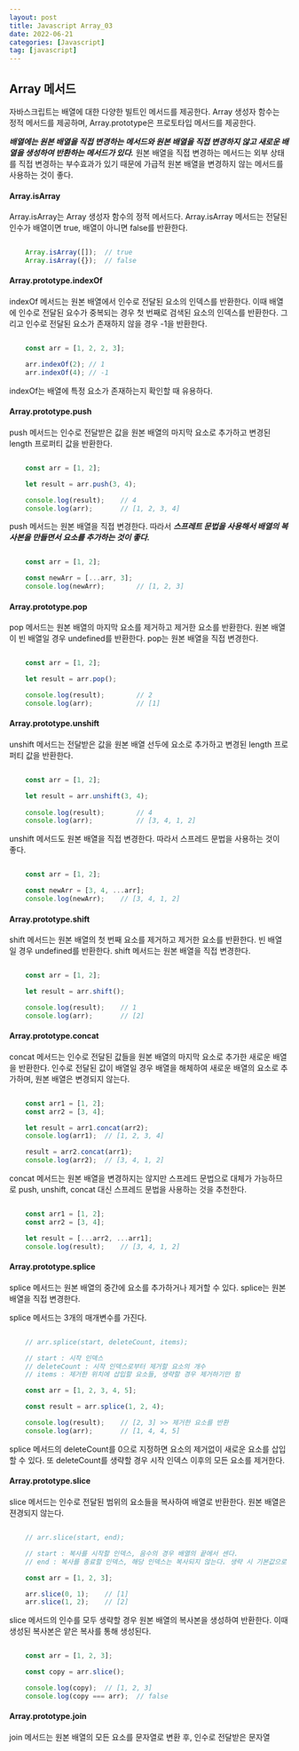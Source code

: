 ```yaml
---
layout: post
title: Javascript Array_03
date: 2022-06-21
categories: [Javascript]
tag: [javascript]
---
```


## Array 메서드

자바스크립트는 배열에 대한 다양한 빌트인 메서드를 제공한다. Array 생성자 함수는 정적 메서드를 제공하며, Array.prototype은 프로토타입 메서드를 제공한다. 

***배열에는 원본 배열을 직접 변경하는 메서드와 원본 배열을 직접 변경하지 않고 새로운 배열을 생성하여 반환하는 메서드가 있다.***
원본 배열을 직접 변경하는 메서드는 외부 상태를 직접 변경하는 부수효과가 있기 때문에 가급적 원본 배열을 변경하지 않는 메서드를 사용하는 것이 좋다.

#### Array.isArray

Array.isArray는 Array 생성자 함수의 정적 메서드다. Array.isArray 메서드는 전달된 인수가 배열이면 true, 배열이 아니면 false를 반환한다.

```javascript

    Array.isArray([]);  // true
    Array.isArray({});  // false

```

#### Array.prototype.indexOf

indexOf 메서드는 원본 배열에서 인수로 전달된 요소의 인덱스를 반환한다. 이때 배열에 인수로 전달된 요수가 중복되는 경우 첫 번째로 검색된 요소의 인덱스를 반환한다. 그리고 인수로 전달된 요소가 존재하지 않을 경우 -1을 반환한다.

```javascript

    const arr = [1, 2, 2, 3];

    arr.indexOf(2); // 1
    arr.indexOf(4); // -1

```

indexOf는 배열에 특정 요소가 존재하는지 확인할 때 유용하다.

#### Array.prototype.push

push 메서드는 인수로 전달받은 값을 원본 배열의 마지막 요소로 추가하고 변경된 length 프로퍼티 값을 반환한다.

```javascript

    const arr = [1, 2];

    let result = arr.push(3, 4);

    console.log(result);    // 4
    console.log(arr);       // [1, 2, 3, 4]

```

push 메서드는 원본 배열을 직접 변경한다. 따라서 ***스프레트 문법을 사용해서 배열의 복사본을 만들면서 요소를 추가하는 것이 좋다.***

```javascript

    const arr = [1, 2];

    const newArr = [...arr, 3];
    console.log(newArr);        // [1, 2, 3]

```

#### Array.prototype.pop

pop 메서드는 원본 배열의 마지막 요소를 제거하고 제거한 요소를 반환한다. 원본 배열이 빈 배열일 경우 undefined를 반환한다. pop는 원본 배열을 직접 변경한다.

```javascript

    const arr = [1, 2];

    let result = arr.pop();

    console.log(result);        // 2
    console.log(arr);           // [1]

```

#### Array.prototype.unshift

unshift 메서드는 전달받은 값을 원본 배열 선두에 요소로 추가하고 변경된 length 프로퍼티 값을 반환한다.

```javascript

    const arr = [1, 2];

    let result = arr.unshift(3, 4);
    
    console.log(result);        // 4
    console.log(arr);           // [3, 4, 1, 2]

```

unshift 메서드도 원본 배열을 직접 변경한다. 따라서 스프레드 문법을 사용하는 것이 좋다.

```javascript

    const arr = [1, 2];

    const newArr = [3, 4, ...arr];
    console.log(newArr);    // [3, 4, 1, 2]

```

#### Array.prototype.shift

shift 메서드는 원본 배열의 첫 번째 요소를 제거하고 제거한 요소를 반환한다. 빈 배열일 경우 undefined를 반환한다. shift 메서드는 원본 배열을 직접 변경한다.

```javascript

    const arr = [1, 2];

    let result = arr.shift();

    console.log(result);    // 1
    console.log(arr);       // [2]

```

#### Array.prototype.concat

concat 메서드는 인수로 전달된 값들을 원본 배열의 마지막 요소로 추가한 새로운 배열을 반환한다. 인수로 전달된 값이 배열일 경우 배열을 해체하여 새로운 배열의 요소로 추가하며, 원본 배열은 변경되지 않는다.

```javascript

    const arr1 = [1, 2];
    const arr2 = [3, 4];

    let result = arr1.concat(arr2);
    console.log(arr1);  // [1, 2, 3, 4]

    result = arr2.concat(arr1);
    console.log(arr2);  // [3, 4, 1, 2]

```

concat 메서드는 원본 배열을 변경하지는 않지만 스프레드 문법으로 대체가 가능하므로 push, unshift, concat 대신 스프레드 문법을 사용하는 것을 추천한다.

```javascript

    const arr1 = [1, 2];
    const arr2 = [3, 4];

    let result = [...arr2, ...arr1];
    console.log(result);    // [3, 4, 1, 2]

```

#### Array.prototype.splice

splice 메서드는 원본 배열의 중간에 요소를 추가하거나 제거할 수 있다. splice는 원본 배열을 직접 변경한다. 

splice 메서드는 3개의 매개변수를 가진다.

```javascript

    // arr.splice(start, deleteCount, items);

    // start : 시작 인덱스
    // deleteCount : 시작 인덱스로부터 제거할 요소의 개수
    // items : 제거한 위치에 삽입할 요소들, 생략할 경우 제거하기만 함

    const arr = [1, 2, 3, 4, 5];

    const result = arr.splice(1, 2, 4);

    console.log(result);    // [2, 3] >> 제거한 요소를 반환
    console.log(arr);       // [1, 4, 4, 5]

```

splice 메서드의 deleteCount를 0으로 지정하면 요소의 제거없이 새로운 요소를 삽입할 수 있다. 또 deleteCount를 생략할 경우 시작 인덱스 이후의 모든 요소를 제거한다.

#### Array.prototype.slice

slice 메서드는 인수로 전달된 범위의 요소들을 복사하여 배열로 반환한다. 원본 배열은 젼경되지 않는다.

```javascript

    // arr.slice(start, end);

    // start : 복사를 시작할 인덱스, 음수의 경우 배열의 끝에서 센다.
    // end : 복사를 종료할 인덱스, 해당 인덱스는 복사되지 않는다. 생략 시 기본값으로 length 프로퍼티 값

    const arr = [1, 2, 3];

    arr.slice(0, 1);    // [1]
    arr.slice(1, 2);    // [2]

```

slice 메서드의 인수를 모두 생략할 경우 원본 배열의 복사본을 생성하여 반환한다. 이때 생성된 복사본은 얕은 복사를 통해 생성된다.

```javascript

    const arr = [1, 2, 3];

    const copy = arr.slice();

    console.log(copy);  // [1, 2, 3]
    console.log(copy === arr);  // false

```

#### Array.prototype.join

join 메서드는 원본 배열의 모든 요소를 문자열로 변환 후, 인수로 전달받은 문자열

